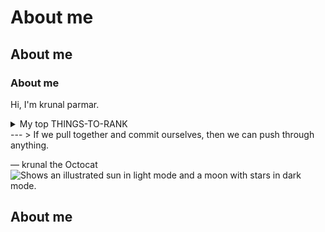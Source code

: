 # About me
## About me
### About me
Hi, I'm krunal parmar.

<details>
<summary>My top THINGS-TO-RANK</summary>

| Rank | language |
|-----:|---------------|
|     1| html,css       |
|     2|   java      |
|     3|    rust programing           |


</details>
---
> If we pull together and commit ourselves, then we can push through anything.

— krunal the Octocat
<picture>
  <source media="(prefers-color-scheme: dark)" srcset="https://user-images.githubusercontent.com/25423296/163456776-7f95b81a-f1ed-45f7-b7ab-8fa810d529fa.png">
  <source media="(prefers-color-scheme: light)" srcset="https://user-images.githubusercontent.com/25423296/163456779-a8556205-d0a5-45e2-ac17-42d089e3c3f8.png">
  <img alt="Shows an illustrated sun in light mode and a moon with stars in dark mode." src="https://user-images.githubusercontent.com/25423296/163456779-a8556205-d0a5-45e2-ac17-42d089e3c3f8.png">
</picture>

## About me

<!-- TO DO: add more details about me later -->



